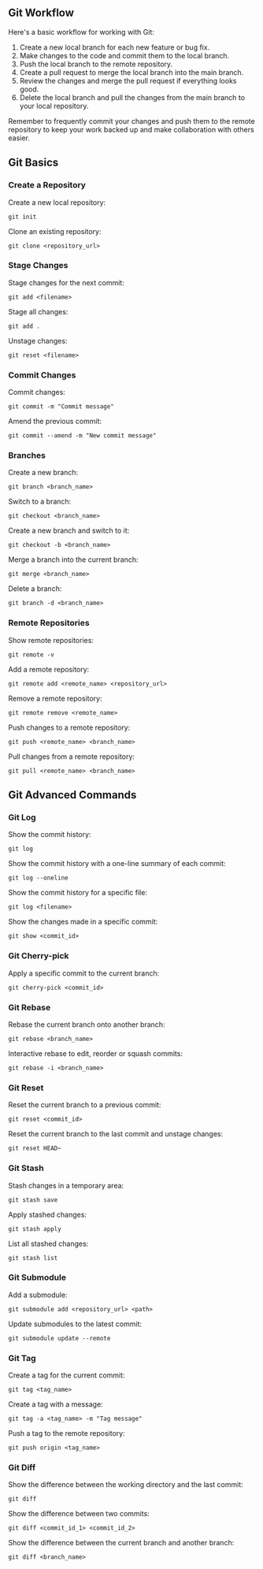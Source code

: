 ## Git Workflow

Here's a basic workflow for working with Git:

1.  Create a new local branch for each new feature or bug fix.
2.  Make changes to the code and commit them to the local branch.
3.  Push the local branch to the remote repository.
4.  Create a pull request to merge the local branch into the main branch.
5.  Review the changes and merge the pull request if everything looks good.
6.  Delete the local branch and pull the changes from the main branch to your local repository.

Remember to frequently commit your changes and push them to the remote repository to keep your work backed up and make collaboration with others easier.


## Git Basics


### Create a Repository

Create a new local repository:

 
`git init` 

Clone an existing repository:

 
`git clone <repository_url>` 

### Stage Changes

Stage changes for the next commit:

 
`git add <filename>` 

Stage all changes:

 
`git add .` 

Unstage changes:

 
`git reset <filename>` 

### Commit Changes

Commit changes:

 
`git commit -m "Commit message"` 

Amend the previous commit:

 
`git commit --amend -m "New commit message"` 

### Branches

Create a new branch:

 
`git branch <branch_name>` 

Switch to a branch:

 
`git checkout <branch_name>` 

Create a new branch and switch to it:

 
`git checkout -b <branch_name>` 

Merge a branch into the current branch:

 
`git merge <branch_name>` 

Delete a branch:

 
`git branch -d <branch_name>` 

### Remote Repositories

Show remote repositories:

 
`git remote -v` 

Add a remote repository:

 
`git remote add <remote_name> <repository_url>` 

Remove a remote repository:

 
`git remote remove <remote_name>` 

Push changes to a remote repository:

 
`git push <remote_name> <branch_name>` 

Pull changes from a remote repository:

 
`git pull <remote_name> <branch_name>` 


## Git Advanced Commands

### Git Log

Show the commit history:

 
`git log` 

Show the commit history with a one-line summary of each commit:

 
`git log --oneline` 

Show the commit history for a specific file:

 
`git log <filename>` 

Show the changes made in a specific commit:

 
`git show <commit_id>` 

### Git Cherry-pick

Apply a specific commit to the current branch:

 
`git cherry-pick <commit_id>` 

### Git Rebase

Rebase the current branch onto another branch:

 
`git rebase <branch_name>` 

Interactive rebase to edit, reorder or squash commits:

 
`git rebase -i <branch_name>` 

### Git Reset

Reset the current branch to a previous commit:

 
`git reset <commit_id>` 

Reset the current branch to the last commit and unstage changes:

 
`git reset HEAD~` 

### Git Stash

Stash changes in a temporary area:

 
`git stash save` 

Apply stashed changes:

`git stash apply` 

List all stashed changes:

`git stash list` 

### Git Submodule

Add a submodule:

 
`git submodule add <repository_url> <path>` 

Update submodules to the latest commit:

 
`git submodule update --remote` 

### Git Tag

Create a tag for the current commit:

`git tag <tag_name>` 

Create a tag with a message:

 
`git tag -a <tag_name> -m "Tag message"` 

Push a tag to the remote repository:

 
`git push origin <tag_name>` 

### Git Diff

Show the difference between the working directory and the last commit:

 
`git diff` 

Show the difference between two commits:

 
`git diff <commit_id_1> <commit_id_2>` 

Show the difference between the current branch and another branch:

 
`git diff <branch_name>`
